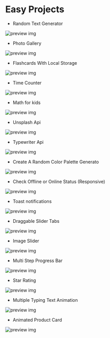 # Easy Projects

- Random Text Generator

![preview img](/rastgele-metin.png)

- Photo Gallery

![preview img](/fotograf-galeri.png)

- Flashcards With Local Storage

![preview img](/bilgi-kartı.png)


- Time Counter

![preview img](/zaman-sayaci.png)

- Math for kids

![preview img](/matematik.png)

- Unsplash Api

![preview img](/fotograf.png)

- Typewriter Api

![preview img](/Daktilo.png)

- Create A Random Color Palette Generato

![preview img](/renk-kart.png)

- Check Offline or Online Status (Responsive)

![preview img](/baglanti.png)

- Toast notifications

![preview img](/toast.png)

- Draggable Slider Tabs

![preview img](/kaydırıcı-sekme.png)

- Image Slider

![preview img](/image-slider.png)

- Multi Step Progress Bar

![preview img](/ilerleme-cubuğu.png)

- Star Rating

![preview img](/stars-derecelendirme.png)

- Multiple Typing Text Animation

![preview img](/metin-yazma.png)

- Animated Product Card

![preview img](/ürün-karti.png)


